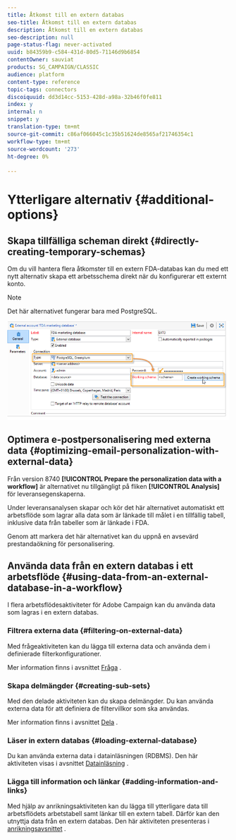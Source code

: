 ```yaml
---
title: Åtkomst till en extern databas
seo-title: Åtkomst till en extern databas
description: Åtkomst till en extern databas
seo-description: null
page-status-flag: never-activated
uuid: b84359b9-c584-431d-80d5-71146d9b6854
contentOwner: sauviat
products: SG_CAMPAIGN/CLASSIC
audience: platform
content-type: reference
topic-tags: connectors
discoiquuid: dd3d14cc-5153-428d-a98a-32b46f0fe811
index: y
internal: n
snippet: y
translation-type: tm+mt
source-git-commit: c86af066045c1c35b51624de8565af21746354c1
workflow-type: tm+mt
source-wordcount: '273'
ht-degree: 0%

---
```



# Ytterligare alternativ {#additional-options}

<!--

## HTTP relay to a remote instance {#http-relay-to-a-remote-instance}

You can access external databases configured in remote instances using the HTTP protocol.

>[!NOTE]
>
>Not all SQL data types are supported by this feature. Blob data types are not supported at all. It is possible that other data types may not work depending on the targeted database (Timestamp on Microsoft SQL Server, for example). Please contact Adobe support for more information.

This simplifies transferring and synchronizing data between two instances. It also enables you to sidestep any tunneling between an instance and a remote database as well as the installation of the client layers to access this database. The destination instance can be a hosted instance.

>[!CAUTION]
>
>This option is only for facilitating data replication flows (ETL).   
>
>For example, it allows a cloud-hosted instance to have direct access to the data in an "on-premise" hosted database. However, it is not intended to allow targeting to be carried on an "on-premise" hosted database directly from the cloud.

To do this, you must configure the external accounts of the two instances so that the local instance can communicate with the remote instance using the HTTP protocol:

* Local instance: select the new **[!UICONTROL HTTP relay to a remote database]** connection type.

  In case of bulk load data transfer, also specify the buffer size. Select the compression option if you want to reduce the size of the transferred data.

  The **[!UICONTROL Data source]** must be defined with the following syntax: "nms:extAccount : `<internal_name_of_the_external_account>`"

  ![](assets/fda_over_http_1.png)

  >[!NOTE]
  >
  >We recommend that you use an HTTPS connection.

* Remote instance: in the FDA external account of the database accessed via the HTTP relay, check the Target of an **[!UICONTROL 'HTTP relay to a remote database' account option]**.

  ![](assets/fda_over_http_2.png)

The following example shows the new possible operating mode:

![](assets/schema_fda_over_http_2.png)

>[!CAUTION]
>
>The default database of the remote instance must be accessed via an external account as well.

This operating method avoids that the cleanup workflow of each instance deletes the work tables of the databases that use the instance as relay.

Thus, in the previous example, the cleanup workflow of the remote instance will not perform any action on the red FDA database as it is used by the local instance.

-->

## Skapa tillfälliga scheman direkt {#directly-creating-temporary-schemas}

Om du vill hantera flera åtkomster till en extern FDA-databas kan du med ett nytt alternativ skapa ett arbetsschema direkt när du konfigurerar ett externt konto.

>[!NOTE]
>
>Det här alternativet fungerar bara med PostgreSQL.

![](assets/fda_work_table.png)

## Optimera e-postpersonalisering med externa data {#optimizing-email-personalization-with-external-data}

Från version 8740 **[!UICONTROL Prepare the personalization data with a workflow]** är alternativet nu tillgängligt på fliken **[!UICONTROL Analysis]** för leveransegenskaperna.

Under leveransanalysen skapar och kör det här alternativet automatiskt ett arbetsflöde som lagrar alla data som är länkade till målet i en tillfällig tabell, inklusive data från tabeller som är länkade i FDA.

Genom att markera det här alternativet kan du uppnå en avsevärd prestandaökning för personalisering.

## Använda data från en extern databas i ett arbetsflöde {#using-data-from-an-external-database-in-a-workflow}

I flera arbetsflödesaktiviteter för Adobe Campaign kan du använda data som lagras i en extern databas.

### Filtrera externa data {#filtering-on-external-data}

Med frågeaktiviteten kan du lägga till externa data och använda dem i definierade filterkonfigurationer.

Mer information finns i avsnittet [Fråga](../../workflow/using/targeting-data.md#selecting-data) .

### Skapa delmängder {#creating-sub-sets}

Med den delade aktiviteten kan du skapa delmängder. Du kan använda externa data för att definiera de filtervillkor som ska användas.

Mer information finns i avsnittet [Dela](../../workflow/using/split.md) .

### Läser in extern databas {#loading-external-database}

Du kan använda externa data i datainläsningen (RDBMS). Den här aktiviteten visas i avsnittet [Datainläsning](../../workflow/using/data-loading--rdbms-.md) .

### Lägga till information och länkar {#adding-information-and-links}

Med hjälp av anrikningsaktiviteten kan du lägga till ytterligare data till arbetsflödets arbetstabell samt länkar till en extern tabell. Därför kan den utnyttja data från en extern databas. Den här aktiviteten presenteras i [anrikningsavsnittet](../../workflow/using/enrichment.md) .
<!--

## Cloud Messaging - FDA synchronization {#cloud-messaging---fda-synchronization}

When the Cloud Messaging server and the Marketing server have not been synchronized for a long period, the volume of missing broadlogs on the Marketing server can be significant. To optimize broadlog synchronization via the FDA, the **NmsMidSourcing_LogsPeriodHour** option has been added. This allows a maximum period (expressed in hours) to be specified as to limit the number of broadlogs recovered every time the synchronization workflow is executed.

The option is to be added in the console, in the **[!UICONTROL Administration > Options]** node.

>[!CAUTION]
>
>This option must **only** be used for synchronizing a significant volume of broadlogs via the FDA.

>[!NOTE]
>
>The option is only taken into account if a last recovery date exists (**NmsMidSourcing_LastBroadLog_&#42;** option).

## Message Center - Read access on the XtkFolder table {#message-center---read-access-on-the-xtkfolder-table}

From build 8141 and above, manual action is necessary if Message Center uses the FDA as an archiving mode.

You need to grant read access on the XtKFolder table to the user linked with the external FDA account.

For a PostgreSQL database for example, the command is as follows:

```
GRANT SELECT ON XtkFolder TO DBUSER;
```

This user must have read access to the following tables:

* NmsBroadLogRtEvent
* NmsBroadLogBatchEvent
* NmsTrackingLogRtEvent
* NmsTrackingLogBatchEvent
* NmsRtEvent
* NmsBatchEvent
* NmsBroadLogMsg
* NmsTrackingUrl
* NmsDelivery
* NmsWebTrackingLog

>[!NOTE]
>
>This modification deletes the "Permission denied for relation xtkfolder" error message.

If the working schema selected in the external FDA account is not the out-of-the-box Neolane account, then this modification to the access rights is not necessary.

-->

